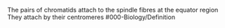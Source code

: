 The pairs of chromatids attach to the spindle fibres at the equator region
They attach by their centromeres
#000-Biology/Definition 